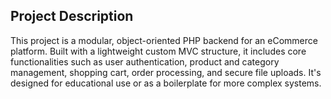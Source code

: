 ##  Project Description

This project is a modular, object-oriented PHP backend for an eCommerce platform. Built with a lightweight custom MVC structure,
it includes core functionalities such as user authentication, product and category management, shopping cart, order processing, and secure file uploads. 
It's designed for educational use or as a boilerplate for more complex systems.

